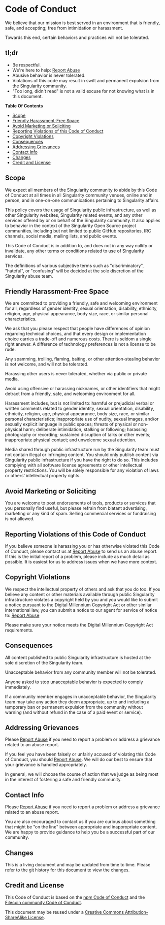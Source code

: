 # Code of Conduct

We believe that our mission is best served in an environment that is friendly,
safe, and accepting; free from intimidation or harassment.

Towards this end, certain behaviors and practices will not be tolerated.

## tl;dr

- Be respectful.
- We're here to help: [Report Abuse](https://github.com/data-preservation-programs/singularity/issues)
- Abusive behavior is never tolerated.
- Violations of this code may result in swift and permanent expulsion from the Singularity community.
- "Too long, didn't read" is not a valid excuse for not knowing what is in this document.

**Table Of Contents**

<!--
    TOC generated by https://github.com/thlorenz/doctoc
    Regenerate with `npx doctoc CONTRIBUTING.md`.
 -->
<!-- START doctoc generated TOC please keep comment here to allow auto update -->
<!-- DON'T EDIT THIS SECTION, INSTEAD RE-RUN doctoc TO UPDATE -->

- [Scope](#scope)
- [Friendly Harassment-Free Space](#friendly-harassment-free-space)
- [Avoid Marketing or Soliciting](#avoid-marketing-or-soliciting)
- [Reporting Violations of this Code of Conduct](#reporting-violations-of-this-code-of-conduct)
- [Copyright Violations](#copyright-violations)
- [Consequences](#consequences)
- [Addressing Grievances](#addressing-grievances)
- [Contact Info](#contact-info)
- [Changes](#changes)
- [Credit and License](#credit-and-license)

<!-- END doctoc generated TOC please keep comment here to allow auto update -->

## Scope

We expect all members of the Singularity community to abide by this Code of Conduct
at all times in all Singularity community venues, online and in person, and in one-on-one
communications pertaining to Singularity affairs.

This policy covers the usage of Singularity public infrastructure, as well as other Singularity websites, Singularity related events,
and any other services offered by or on behalf of the Singularity community. It also
applies to behavior in the context of the Singularity Open Source project
communities, including but not limited to public GitHub repositories, IRC
channels, social media, mailing lists, and public events.

This Code of Conduct is in addition to, and does not in any way nullify or
invalidate, any other terms or conditions related to use of Singularity services.

The definitions of various subjective terms such as "discriminatory",
"hateful", or "confusing" will be decided at the sole discretion of the Singularity
abuse team.

## Friendly Harassment-Free Space

We are committed to providing a friendly, safe and welcoming environment for
all, regardless of gender identity, sexual orientation, disability, ethnicity,
religion, age, physical appearance, body size, race, or similar personal
characteristics.

We ask that you please respect that people have differences of opinion
regarding technical choices, and that every design or implementation choice
carries a trade-off and numerous costs. There is seldom a single right answer.
A difference of technology preferences is not a license to be rude.

Any spamming, trolling, flaming, baiting, or other attention-stealing
behavior is not welcome, and will not be tolerated.

Harassing other users is never tolerated, whether via public or private media.

Avoid using offensive or harassing nicknames, or other identifiers that might
detract from a friendly, safe, and welcoming environment for all.

Harassment includes, but is not limited to: harmful or prejudicial verbal or
written comments related to gender identity, sexual orientation, disability,
ethnicity, religion, age, physical appearance, body size, race, or similar
personal characteristics; inappropriate use of nudity, sexual images, and/or
sexually explicit language in public spaces; threats of physical or non-
physical harm; deliberate intimidation, stalking or following; harassing
photography or recording; sustained disruption of talks or other events;
inappropriate physical contact; and unwelcome sexual attention.

Media shared through public infrastructure run by the Singularity team must not
contain illegal or infringing content. You should only publish content via
Singularity public infrastructure if you have the right to do so. This includes
complying with all software license agreements or other intellectual property
restrictions. You will be solely responsible for any violation of laws or
others’ intellectual property rights.

## Avoid Marketing or Soliciting

You are welcome to post endorsements of tools, products or services that you
personally find useful, but please refrain from blatant advertising, marketing
or any kind of spam. Selling commercial services or fundraising is not allowed.

## Reporting Violations of this Code of Conduct

If you believe someone is harassing you or has otherwise violated this Code of
Conduct, please contact us at [Report Abuse](https://github.com/data-preservation-programs/singularity/issues) to send us an abuse report. If
this is the initial report of a problem, please include as much detail as
possible. It is easiest for us to address issues when we have more context.

## Copyright Violations

We respect the intellectual property of others and ask that you do too. If you
believe any content or other materials available through public Singularity
infrastructure violates a copyright held by you and you would like to submit a
notice pursuant to the Digital Millennium Copyright Act or other similar
international law, you can submit a notice to our agent for service of notice
to: [Report Abuse](https://github.com/data-preservation-programs/singularity/issues)

Please make sure your notice meets the Digital Millennium Copyright Act
requirements.

## Consequences

All content published to public Singularity infrastructure is hosted at the sole
discretion of the Singularity team.

Unacceptable behavior from any community member will not be tolerated.

Anyone asked to stop unacceptable behavior is expected to comply immediately.

If a community member engages in unacceptable behavior, the Singularity team
may take any action they deem appropriate, up to and including a temporary ban
or permanent expulsion from the community without warning (and without refund
in the case of a paid event or service).

## Addressing Grievances

Please [Report Abuse](https://github.com/data-preservation-programs/singularity/issues) if you need to report a problem or address a
grievance related to an abuse report.

If you feel you have been falsely or unfairly accused of violating this Code
of Conduct, you should [Report Abuse](https://github.com/data-preservation-programs/singularity/issues). We will do our best to ensure
that your grievance is handled appropriately.

In general, we will choose the course of action that we judge as being most in
the interest of fostering a safe and friendly community.

## Contact Info

Please [Report Abuse](https://github.com/data-preservation-programs/singularity/issues) if you need to report a problem or address a
grievance related to an abuse report.

You are also encouraged to contact us if you are curious about something that
might be "on the line" between appropriate and inappropriate content. We are
happy to provide guidance to help you be a successful part of our community.

## Changes

This is a living document and may be updated from time to time. Please refer
to the git history for this document to view the changes.

## Credit and License
This Code of Conduct is based on the
[npm Code of Conduct](https://www.npmjs.com/policies/conduct) 
and the
[Filecoin community Code of Conduct](https://github.com/filecoin-project/community/blob/master/CODE_OF_CONDUCT.md).

This document may be reused under a [Creative Commons Attribution-ShareAlike
License](http://creativecommons.org/licenses/by-sa/4.0/).
